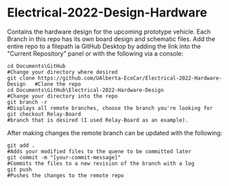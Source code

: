 # Electrical-2022-Design-Hardware
Contains the hardware design for the upcoming prototype vehicle.  Each Branch in this repo has its own board design and schematic files.  Add the entire repo to a filepath ia GitHub Desktop by adding the link into the "Current Repository" panel or with the following via a console:

```
cd Documents\GitHub                                                            #Change your directory where desired
git clone https://github.com/UAlberta-EcoCar/Electrical-2022-Hardware-Design   #Clone the repo
cd Documents\GitHub\Electrical-2022-Hardware-Design                            #Change your directory into the repo
git branch -r                                                                  #Displays all remote branches, choose the branch you're looking for 
git checkout Relay-Board                                                       #branch that is desired (I used Relay-Board as an example).  
```
After making changes the remote branch can be updated with the following:
```
git add .                                                                      #Adds your modified files to the quene to be committed later
git commit -m "[your-commit-message]"                                          #Commits the files to a new revision of the branch with a log
git push                                                                       #Pushes the changes to the remote repo
```
